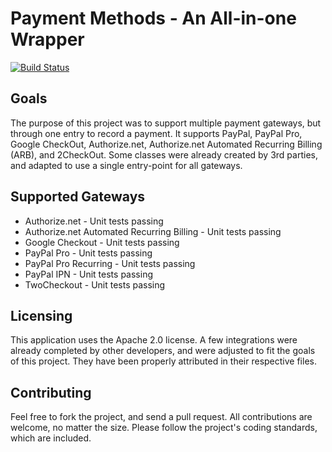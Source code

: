 Payment Methods - An All-in-one Wrapper
==============================================
[![Build Status](https://secure.travis-ci.org/tylercole/PHP-Payment-Modules.png)](http://travis-ci.org/tylercole/PHP-Payment-Modules)

Goals
--------

The purpose of this project was to support multiple payment gateways, but through one entry to record a payment. It supports PayPal, PayPal Pro, Google CheckOut, Authorize.net, Authorize.net Automated Recurring Billing (ARB), and 2CheckOut. Some classes were already created by 3rd parties, and adapted to use a single entry-point for all gateways.

Supported Gateways
--------

* Authorize.net - Unit tests passing
* Authorize.net Automated Recurring Billing - Unit tests passing
* Google Checkout - Unit tests passing
* PayPal Pro - Unit tests passing
* PayPal Pro Recurring - Unit tests passing
* PayPal IPN - Unit tests passing
* TwoCheckout - Unit tests passing


Licensing
------------

This application uses the Apache 2.0 license. A few integrations were already completed by other developers, and were adjusted to fit the goals of this project. They have been properly attributed in their respective files.

Contributing
------------

Feel free to fork the project, and send a pull request. All contributions are welcome, no matter the size. Please follow the project's coding standards, which are included.
